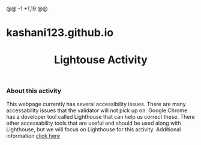 @@ -1 +1,19 @@
# kashani123.github.io
<!DOCTYPE html>
<html>
<head>
<title>Lighthouse Activity</title>
<style>
body{background-color:light gray}
</style>
</head>
<body>
<header>
<h1>Lightouse Activity</h1>
</header>
<main>
<h3>About this activity</h3>
<p>This webpage currently has several accessibility issues. There are many accessability issues that the validator will not pick up on. Google Chrome has a developer tool called Lighthouse that can help us correct these. There other accessability tools that are useful and should be used along with Lighthouse, but we will focus on Lighthouse for this activity. Additional information <a href="https://developers.google.com/web/tools/lighthouse/?utm_source=devtools">click here</a></p>
</main>

</body>
</html>
